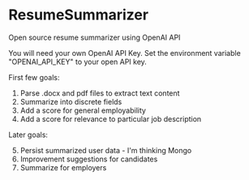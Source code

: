 # ResumeSummarizer

Open source resume summarizer using OpenAI API

You will need your own OpenAI API Key.
Set the environment variable "OPENAI_API_KEY" to your open API key.

First few goals:

1. Parse .docx and pdf files to extract text content
2. Summarize into discrete fields
3. Add a score for general employability
4. Add a score for relevance to particular job description

Later goals:

5. Persist summarized user data - I'm thinking Mongo
6. Improvement suggestions for candidates
7. Summarize for employers

